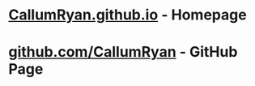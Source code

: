 # [CallumRyan.github.io](https://callumryan.github.io) - Homepage
# [github.com/CallumRyan](https://github.com/CallumRyan) - GitHub Page